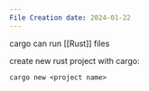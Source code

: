 ```yaml
---
File Creation date: 2024-01-22
---
```

cargo can run [[Rust]] files

create new rust project with cargo:
```
cargo new <project name>
```
